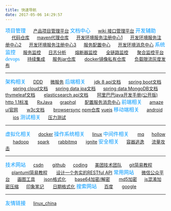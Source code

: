 ```yaml
---
title: 快速导航
date: 2017-05-06 14:29:57
---
```

<font color=#0099ff size=3 face="黑体">项目管理</font> &nbsp;&nbsp;&nbsp;&nbsp;&nbsp;[产品项目管理平台]()
<font color=#0099ff size=3 face="黑体">文档中心</font> &nbsp;&nbsp;&nbsp;&nbsp;&nbsp;[wiki 接口管理平台]()
<font color=#0099ff size=3 face="黑体">开发辅助</font> &nbsp;&nbsp;&nbsp;&nbsp;&nbsp;[代码仓库]() &nbsp;&nbsp;&nbsp;&nbsp;&nbsp;[maven代理仓库]() &nbsp;&nbsp;&nbsp;&nbsp;&nbsp;[开发环境服务注册中心1]() &nbsp;&nbsp;&nbsp;&nbsp;&nbsp;[开发环境服务注册中心2]()  &nbsp;&nbsp;&nbsp;&nbsp;&nbsp;[开发环境服务注册中心3]()  &nbsp;&nbsp;&nbsp;&nbsp;&nbsp;[服务配置中心]()  &nbsp;&nbsp;&nbsp;&nbsp;&nbsp;[开发环境消息中心]()
<font color=#0099ff size=3 face="黑体">系统监控</font> &nbsp;&nbsp;&nbsp;&nbsp;&nbsp;[服务监控]() &nbsp;&nbsp;&nbsp;&nbsp;&nbsp;[日志分析]() &nbsp;&nbsp;&nbsp;&nbsp;&nbsp; [熔断器监控]() &nbsp;&nbsp;&nbsp;&nbsp;&nbsp; [全链路监控]() &nbsp;&nbsp;&nbsp;&nbsp;&nbsp; [聚合监控平台]() 
<font color=#0099ff size=3 face="黑体">devops</font> &nbsp;&nbsp;&nbsp;&nbsp;&nbsp;[持续集成]()&nbsp;&nbsp;&nbsp;&nbsp;&nbsp; [服务jar仓库]() &nbsp;&nbsp;&nbsp;&nbsp;&nbsp; [docker镜像私有仓库]() &nbsp;&nbsp;&nbsp;&nbsp;&nbsp; [负载限流灰度发布]()   

---

<font color=#0099ff size=3 face="黑体">架构相关</font> &nbsp;&nbsp;&nbsp;&nbsp;&nbsp;[DDD]() &nbsp;&nbsp;&nbsp;&nbsp;&nbsp;[微服务]()
<font color=#0099ff size=3 face="黑体">后端相关</font> &nbsp;&nbsp;&nbsp;&nbsp;&nbsp; [jdk 8 api文档](http://docs.oracle.com/javase/8/docs/api/index.html)  &nbsp;&nbsp;&nbsp;&nbsp;&nbsp;[spring boot文档](http://docs.spring.io/spring-boot/docs/2.0.0.BUILD-SNAPSHOT/reference/htmlsingle/) &nbsp;&nbsp;&nbsp;&nbsp;&nbsp; [spring cloud文档](http://cloud.spring.io/spring-cloud-static/Brixton.SR7/)  &nbsp;&nbsp;&nbsp;&nbsp;&nbsp;[spring data jpa文档](http://www.zhongtiancai.com/doc/JPA.htm)  &nbsp;&nbsp;&nbsp;&nbsp;&nbsp;[spring data MongoDB文档](http://docs.spring.io/spring-data/data-mongodb/docs/current/reference/html/) &nbsp;&nbsp;&nbsp;&nbsp;&nbsp; [thymeleaf文档](http://www.thymeleaf.org/doc/tutorials/2.1/usingthymeleaf.html) &nbsp;&nbsp;&nbsp;&nbsp;&nbsp; [elasticsearch api文档](https://www.elastic.co/guide/en/elasticsearch/reference/current/docs-index_.html) &nbsp;&nbsp;&nbsp;&nbsp;&nbsp; [阿里巴巴java开发手册(公开版)](http://wenku.baidu.com/link?url=CFgQkR6fGr9SXt68y0r2ohL88D91XlSwYYFX2TkZXaZaxhRYUomOeMtsCqPkII6vVQb-EoMzhBTbhT79D0_NzPDq8Gk2a5PQuPWKP0RTgFFLq6QF3LjgiHPTlTb0bvYu) &nbsp;&nbsp;&nbsp;&nbsp;&nbsp; [http 1.1标准](https://www.w3.org/Protocols/rfc2616/rfc2616.txt) &nbsp;&nbsp;&nbsp;&nbsp;&nbsp; [RxJava](https://github.com/ReactiveX/RxJava)  &nbsp;&nbsp;&nbsp;&nbsp;&nbsp;[graphql](http://graphql.org/learn/schema/) &nbsp;&nbsp;&nbsp;&nbsp;&nbsp; [配置服务消息中心]()
<font color=#0099ff size=3 face="黑体">前端相关</font>  &nbsp;&nbsp;&nbsp;&nbsp;&nbsp;[amaze ui官网](http://amazeui.org/) &nbsp;&nbsp;&nbsp;&nbsp;&nbsp; [w3c文档](http://www.w3school.com.cn/) &nbsp;&nbsp;&nbsp;&nbsp;&nbsp; [browsersync](http://www.browsersync.cn/) [npm仓库](https://npm.taobao.org/) [vuejs](https://cn.vuejs.org/)
<font color=#0099ff size=3 face="黑体">移动端相关</font>  &nbsp;&nbsp;&nbsp;&nbsp;&nbsp;[android]() &nbsp;&nbsp;&nbsp;&nbsp;&nbsp; [ios]()
<font color=#0099ff size=3 face="黑体">测试相关</font>  &nbsp;&nbsp;&nbsp;&nbsp;&nbsp;[压力测试]()  

---

<font color=#0099ff size=3 face="黑体">虚拟化相关</font>  &nbsp;&nbsp;&nbsp;&nbsp;&nbsp;[docker]()
<font color=#0099ff size=3 face="黑体">操作系统相关</font>  &nbsp;&nbsp;&nbsp;&nbsp;&nbsp;[linux]()
<font color=#0099ff size=3 face="黑体">中间件相关</font> &nbsp;&nbsp;&nbsp;&nbsp;&nbsp; [mq]()  &nbsp;&nbsp;&nbsp;&nbsp;&nbsp;[hollow](http://hollow.how/) &nbsp;&nbsp;&nbsp;&nbsp;&nbsp; [hadoop]() &nbsp;&nbsp;&nbsp;&nbsp;&nbsp; [spark]() &nbsp;&nbsp;&nbsp;&nbsp;&nbsp; [rabbitmq](http://www.rabbitmq.com/) &nbsp;&nbsp;&nbsp;&nbsp;&nbsp; [ignite](https://ignite.apache.org/)
<font color=#0099ff size=3 face="黑体">安全相关</font>  &nbsp;&nbsp;&nbsp;&nbsp;&nbsp;[容器逃逸]()  &nbsp;&nbsp;&nbsp;&nbsp;&nbsp;[流量攻击]()  

---

<font color=#0099ff size=3 face="黑体">技术网站</font>  &nbsp;&nbsp;&nbsp;&nbsp;&nbsp;[csdn](http://www.csdn.net/) &nbsp;&nbsp;&nbsp;&nbsp;&nbsp; [github](https://github.com)  &nbsp;&nbsp;&nbsp;&nbsp;&nbsp;[coding](https://coding.net/)  &nbsp;&nbsp;&nbsp;&nbsp;&nbsp;[美团技术团队](http://tech.meituan.com/)  &nbsp;&nbsp;&nbsp;&nbsp;&nbsp;[git简易教程](http://www.liaoxuefeng.com/wiki/0013739516305929606dd18361248578c67b8067c8c017b000 )  &nbsp;&nbsp;&nbsp;&nbsp;&nbsp;[plantuml简易教程](http://www.jianshu.com/p/e92a52770832) &nbsp;&nbsp;&nbsp;&nbsp;&nbsp; [设计一个务实的RESTful API](http://weizhifeng.net/best-practices-for-a-pragmatic-restful-api.html)
<font color=#0099ff size=3 face="黑体">常用网站</font>  &nbsp;&nbsp;&nbsp;&nbsp;&nbsp;[微信公众平台](https://mp.weixin.qq.com/)  &nbsp;&nbsp;&nbsp;&nbsp;&nbsp;[画图工具](https://www.processon.com/) &nbsp;&nbsp;&nbsp;&nbsp;&nbsp; [json格式化](http://www.sojson.com/) &nbsp;&nbsp;&nbsp;&nbsp;&nbsp; [base64加密/解密](http://tool.chinaz.com/tools/base64.aspx) &nbsp;&nbsp;&nbsp;&nbsp;&nbsp; [md5加密](http://tool.chinaz.com/tools/md5.aspx)  &nbsp;&nbsp;&nbsp;&nbsp;&nbsp;[js混淆加密压缩](http://tool.chinaz.com/js.aspx)  &nbsp;&nbsp;&nbsp;&nbsp;&nbsp;[印象笔记](https://www.yinxiang.com/) &nbsp;&nbsp;&nbsp;&nbsp;&nbsp; [日期格式化](http://tool.chinaz.com/Tools/unixtime.aspx)
<font color=#0099ff size=3 face="黑体">搜索网站</font>  &nbsp;&nbsp;&nbsp;&nbsp;&nbsp;[百度]() &nbsp;&nbsp;&nbsp;&nbsp;&nbsp; [google]()  

---

<font color=#0099ff size=3 face="黑体">友情链接</font> &nbsp;&nbsp;&nbsp;&nbsp;&nbsp;[linux_china](https://github.com/linux-china)

